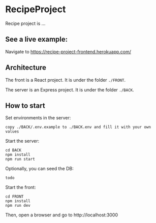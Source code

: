 # RecipeProject

Recipe project is ...

## See a live example:

Navigate to https://recipe-project-frontend.herokuapp.com/

## Architecture

The front is a React project. It is under the folder ```./FRONT```.

The server is an Express project. It is under the folder ```./BACK```.

## How to start

Set environments in the server:
```
copy ./BACK/.env.example to ./BACK.env and fill it with your own values
```

Start the server:
```
cd BACK
npm install
npm run start
```

Optionally, you can seed the DB:
```
todo
```

Start the front:
```
cd FRONT
npm install
npm run dev
```

Then, open a browser and go to http://localhost:3000